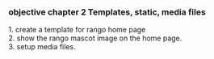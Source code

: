 <h3>objective chapter 2 Templates, static, media files</h3>
1. create a template for rango home page <br>
2. show the rango mascot image on the home page.<br>
3. setup media files.

